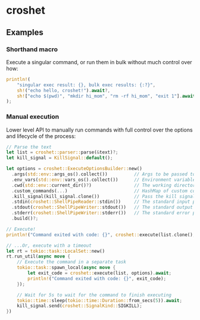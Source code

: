 # croshet

<!-- [![](https://img.shields.io/crates/v/deno_task_shell.svg)](https://crates.io/crates/deno_task_shell) -->

## Examples

### Shorthand macro
Execute a singular command, or run them in bulk without much control over how:

```rs
println!(
    "singular exec result: {}, bulk exec results: {:?}",
    sh!("echo hello, croshet!").await?,
    sh!["echo $(pwd)", "mkdir hi_mom", "rm -rf hi_mom", "exit 1"].await?
);
```

### Manual execution
Lower level API to manually run commands with full control over the options and lifecycle of the process:

```rs
// Parse the text
let list = croshet::parser::parse(&text)?;
let kill_signal = KillSignal::default();

let options = croshet::ExecuteOptionsBuilder::new()
  .args(std::env::args_os().collect())          // Args to be passed to the shell itself
  .env_vars(std::env::vars_os().collect())      // Environment variables that are set globally
  .cwd(std::env::current_dir()?)                // The working directory of the shell process
  .custom_commands(...)                         // HashMap of custom commands to be defined
  .kill_signal(kill_signal.clone())             // Pass the kill signal to control termination fo the process
  .stdin(croshet::ShellPipeReader::stdin())     // The standard input pipe
  .stdout(croshet::ShellPipeWriter::stdout())   // The standard output pipe
  .stderr(croshet::ShellPipeWriter::stderr())   // The standard error pipe
  .build()?;

// Execute!
println!("Command exited with code: {}", croshet::execute(list.clone(), options.clone()).await);

// ...Or, execute with a timeout
let rt = tokio::task::LocalSet::new()
rt.run_util(async move {
    // Execute the command in a separate task
    tokio::task::spawn_local(async move {
        let exit_code = croshet::execute(list, options).await;
        println!("Command exited with code: {}", exit_code);
    });

    // Wait for 5s to wait for the command to finish executing
    tokio::time::sleep(tokio::time::Duration::from_secs(5)).await;
    kill_signal.send(croshet::SignalKind::SIGKILL);
})
```
